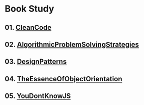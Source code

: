 Book Study
===========

## 01. [CleanCode](https://github.com/KangJiJi/Study/tree/master/Book/CleanCode)
## 02. [AlgorithmicProblemSolvingStrategies](https://github.com/KangJiJi/Study/tree/master/Book/AlgorithmicProblemSolvingStrategies)
## 03. [DesignPatterns](https://github.com/KangJiJi/Study/tree/master/Book/DesignPatterns)
## 04. [TheEssenceOfObjectOrientation](https://github.com/KangJiJi/Study/tree/master/Book/TheEssenceOfObjectOrientation)
## 05. [YouDontKnowJS](https://github.com/KangJiJi/Study/tree/master/Book/YouDontKnowJS)